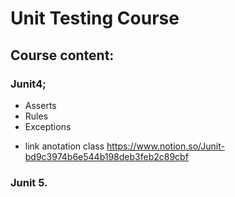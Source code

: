 # Unit Testing Course

## Course content:
### Junit4;
- Asserts
- Rules
- Exceptions

* link anotation class
https://www.notion.so/Junit-bd9c3974b6e544b198deb3feb2c89cbf


### Junit 5.

